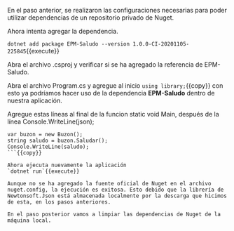 En el paso anterior, se realizaron las configuraciones necesarias para poder utilizar dependencias de un repositorio privado de Nuget.

Ahora intenta agregar la dependencia.

`dotnet add package EPM-Saludo --version 1.0.0-CI-20201105-225845`{{execute}}

Abra el archivo .csproj y verificar si se ha agregado la referencia de EPM-Saludo.

Abra el archivo Program.cs y agregue al inicio `using library;`{{copy}} con esto ya podríamos hacer uso de la dependencia **EPM-Saludo** dentro de nuestra aplicación.

Agregue estas líneas al final de la funcion static void Main, después de la línea Console.WriteLine(json);

```
var buzon = new Buzon();
string saludo = buzon.Saludar();
Console.WriteLine(saludo);
```{{copy}}

Ahora ejecuta nuevamente la aplicación
`dotnet run`{{execute}} 

Aunque no se ha agregado la fuente oficial de Nuget en el archivo nuget.config, la ejecución es exitosa. Esto debido que la librería de Newtonsoft.Json está almacenada localmente por la descarga que hicimos de esta, en los pasos anteriores.

En el paso posterior vamos a limpiar las dependencias de Nuget de la máquina local.